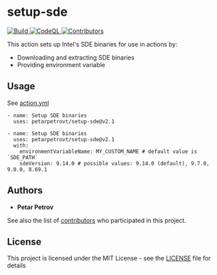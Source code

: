# setup-sde

<p align="left">
    <a href="https://github.com/petarpetrovt/setup-sde/actions/workflows/build.yml" alt="Build">
        <img alt="Build" src="https://github.com/petarpetrovt/setup-sde/actions/workflows/build.yml/badge.svg" />
    </a>
    <a href="https://github.com/petarpetrovt/setup-sde/actions/workflows/codeql-analysis.yml" alt="CodeQL">
        <img alt="CodeQL" src="https://github.com/petarpetrovt/setup-sde/actions/workflows/codeql-analysis.yml/badge.svg" />
    </a>
    <a href="https://github.com/petarpetrovt/setup-sde/graphs/contributors" alt="Contributors">
        <img alt="Contributors" src="https://img.shields.io/github/contributors/petarpetrovt/setup-sde?label=Contributors">
    </a>
</p>

This action sets up Intel's SDE binaries for use in actions by:

* Downloading and extracting SDE binaries
* Providing environment variable

## Usage

See [action.yml](action.yml)

```YML
- name: Setup SDE binaries
  uses: petarpetrovt/setup-sde@v2.1
```

```YML
- name: Setup SDE binaries
  uses: petarpetrovt/setup-sde@v2.1
  with:
    environmentVariableName: MY_CUSTOM_NAME # default value is `SDE_PATH`
    sdeVersion: 9.14.0 # possible values: 9.14.0 (default), 9.7.0, 9.0.0, 8.69.1
```

## Authors

* **Petar Petrov**

See also the list of [contributors](https://github.com/petarpetrovt/setup-sde/graphs/contributors) who participated in this project.

## License

This project is licensed under the MIT License - see the [LICENSE](LICENSE) file for details
